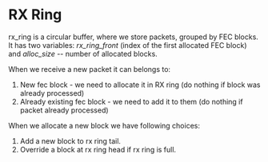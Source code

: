 RX Ring
=======

rx_ring is a circular buffer, where we store packets, grouped by FEC blocks. It has two variables: *rx_ring_front* (index of the first allocated FEC block) and *alloc_size* -- number of allocated blocks.

When we receive a new packet it can belongs to:
1. New fec block - we need to allocate it in RX ring (do nothing if block was already processed)
2. Already existing fec block - we need to add it to them (do nothing if packet already processed)

When we allocate a new block we have following choices:
1. Add a new block to rx ring tail.
2. Override a block at rx ring head if rx ring is full.